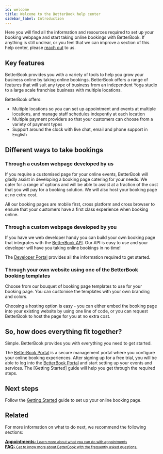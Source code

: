 ```yaml
---
id: welcome
title: Welcome to the BetterBook help center
sidebar_label: Introduction
---
```


Here you will find all the information and resources required to set up your booking webpage and start
taking online bookings with BetterBook.  If anything is still unclear, or you feel that we can
improve a section of this help center, please [reach out](https://www.betterbook.co.za/contact) to us. 


## Key features

BetterBook provides you with a variety of tools to help you grow your business online 
by taking online bookings.  BetterBook offers a range of features that will suit any type of 
business from an independent Yoga studio to a large scale franchise business with multiple locations.

BetterBook offers:
- Multiple locations so you can set up appointment and events at multiple locations, and manage staff schedules indepently at each location
- Multiple payment providers so that your customers can choose from a variety of payment types
- Support around the clock with live chat, email and phone support in English


## Different ways to take bookings

### Through a custom webpage developed by us
If you require a customised page for your online events, BetterBook will gladly assist in developing a booking page
catering for your needs.  We cater for a range of options and will be able to assist at a fraction of the cost 
that you will pay for a booking solution.  We will also host your booking page at no extra cost.

All our booking pages are mobile first, cross platform and cross browser to ensure that your customers have a first class experience
when booking online.

### Through a custom webpage developed by you 
If you have we web developer handy you can build your own booking page that integrates with the [BetterBook API](https://help.betterbook.co.za/help-center/api-welcome).  Our API is easy to use and your developer will have you taking online bookings in no time!

The [Developer Portal](https://help.betterbook.co.za/help-center/api-welcome) provides all the information required to get started.


### Through your own website using one of the BetterBook booking templates
Choose from our bouquet of booking page templates to use for your booking page.  You can customise the templates with your own branding and colors.

Choosing a hosting option is easy - you can either embed the booking page into your existing website by using one line of code, or you can 
request BetterBook to host the page for you at no extra cost.



## So, how does everything fit together?
Simple. BetterBook provides you with everything you need to get started.  

The [BetterBook Portal](https://portal.betterbook.co.za) is a secure management portal where you configure your online
booking experiences.  After signing up for a free trial, you will be able to log into the [BetterBook Portal](https://portal.betterbook.co.za)
and start setting up your events and services.  The [Getting Started] guide will help you get through the required steps. 

## Next steps
Follow the [Getting Started](https://portal.betterbook.co.za) guide to set up your online booking page. 


## Related

For more information on what to do next, we recommend the following sections:

<div class="card">
  <a href="/docs/basic-features/appointments.md">
    <b>Appointments:</b>
    <small>Learn more about what you can do with appointments</small>
  </a>
</div>

<div class="card">
  <a href="/docs/basic-features/built-in-css-support.md">
    <b>FAQ:</b>
    <small>Get to know more about BetterBook with the frequently asked questions.</small>
  </a>
</div>
